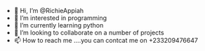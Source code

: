 - 👋 Hi, I’m @RichieAppiah
- 👀 I’m interested in programming
- 🌱 I’m currently learning python
- 💞️ I’m looking to collaborate on a number of projects
- 📫 How to reach me ....you can contcat me on +233209476647

<!---
RichieAppiah/RichieAppiah is a ✨ special ✨ repository because its `README.md` (this file) appears on your GitHub profile.
You can click the Preview link to take a look at your changes.
--->
